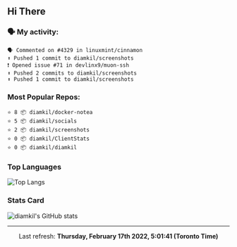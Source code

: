 ## Hi There

### 🗣 My activity:

```
🗣 Commented on #4329 in linuxmint/cinnamon
⬆️ Pushed 1 commit to diamkil/screenshots
❗️ Opened issue #71 in devlinx9/muon-ssh
⬆️ Pushed 2 commits to diamkil/screenshots
⬆️ Pushed 1 commit to diamkil/screenshots
```

### Most Popular Repos:

```
⭐️ 8 📦 diamkil/docker-notea
⭐️ 5 📦 diamkil/socials
⭐️ 2 📦 diamkil/screenshots
⭐️ 0 📦 diamkil/ClientStats
⭐️ 0 📦 diamkil/diamkil
```

### Top Languages

![Top Langs](https://github-readme-stats.vercel.app/api/top-langs/?username=diamkil&layout=compact&langs_count=10)

### Stats Card

![diamkil's GitHub stats](https://github-readme-stats.vercel.app/api?username=diamkil&count_private=true&show_icons=true)

---

<p align="center">
  Last refresh: 
  <b>Thursday, February 17th 2022, 5:01:41 (Toronto Time)</b>
</p>
